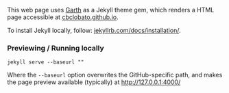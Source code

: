 This web page uses [Garth](https://github.com/daviddarnes/garth) as a Jekyll theme gem, which renders a HTML page accessible at [cbclobato.github.io](https://cbclobato.github.io).

To install Jekyll locally, follow: [jekyllrb.com/docs/installation/](https://jekyllrb.com/docs/installation/).

### Previewing / Running locally

    jekyll serve --baseurl ""

Where the `--baseurl` option overwrites the GitHub-specific path, and makes the page preview available (typically) at http://127.0.0.1:4000/
